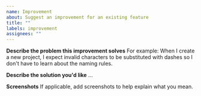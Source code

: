 ```yaml
---
name: Improvement
about: Suggest an improvement for an existing feature
title: ""
labels: improvement
assignees: ""
---
```


**Describe the problem this improvement solves**
For example: When I create a new project, I expect invalid characters to be substituted with dashes so I
don't have to learn about the naming rules.

**Describe the solution you'd like**
...

**Screenshots**
If applicable, add screenshots to help explain what you mean.
